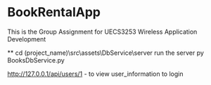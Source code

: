 ﻿# BookRentalApp
This is the Group Assignment for UECS3253 Wireless Application Development

**
cd (project_name)\src\assets\DbService\server
run the server
py BooksDbService.py

http://127.0.0.1/api/users/1 - to view user_information to login
